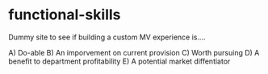 # functional-skills



Dummy site to see if building a custom MV experience is....

 A) Do-able
 B) An imporvement on current provision
 C) Worth pursuing
 D) A benefit to department profitability
 E) A potential market diffentiator
